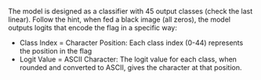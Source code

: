 The model is designed as a classifier with 45 output classes (check the last linear).
Follow the hint, when fed a black image (all zeros), the model outputs logits that encode the flag in a specific way:

- Class Index = Character Position: Each class index (0-44) represents the position in the flag
- Logit Value = ASCII Character: The logit value for each class, when rounded and converted to ASCII, gives the character at that position.